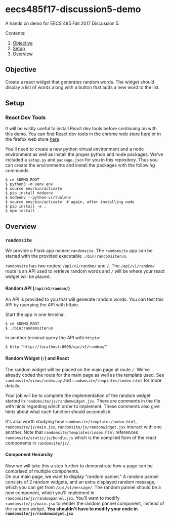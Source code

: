 # eecs485f17-discussion5-demo

A hands on demo for EECS 485 Fall 2017 Discussion 5.

Contents:
1. [Objective](#objective)
2. [Setup](#setup)
3. [Overview](#overview)

## Objective

Create a react widget that generates random words. The widget should display a 
list of words along with a button that adds a new word to the list.

## Setup

### React Dev Tools
It will be wildly useful to install React dev tools before continuing on
with this demo. You can find React dev tools in the chrome web store 
[here](https://chrome.google.com/webstore/detail/react-developer-tools/fmkadmapgofadopljbjfkapdkoienihi)
or in the firefox web store 
[here](https://addons.mozilla.org/en-US/firefox/addon/react-devtools/)

You'll need to create a new python virtual
environment and a node environment as well as install the proper python and 
node packages. We've included a `setup.py` and `package.json` for you in this 
repository. Thus you can create the environments and install the packages with 
the following commands:
```shellsession
$ cd $DEMO_ROOT
$ python3 -m venv env
$ source env/bin/activate
$ pip install nodeenv
$ nodeenv --python-virtualenv
$ source env/bin/activate  # again, after installing node
$ pip install -e .
$ npm install .
```

## Overview

### `randomsite`
We provide a Flask app named `randomsite`. The `randomsite` app can be started
with the provided executable `./bin/randomsiterun`.

`randomsite` has two routes: `/api/v1/random/` and `/`. The `/api/v1/random/` 
route is an API used to retrieve random words and `/` will be where your react 
widget will be placed.

#### Random API (`/api/v1/random/`)

An API is provided to you that will generate random words. You can test this 
API by querying the API with httpie.

Start the app in one terminal:
```shellsession
$ cd $DEMO_ROOT
$ ./bin/randomsiterun
```

In another terminal query the API with `httpie`:
```shellsession
$ http "http://localhost:8000/api/v1/random/"
```

#### Random Widget (`/`) and React

The random widget will be placed on the main page at route `/`. We've already 
coded the route for the main page as well as the template used. See 
`randomsite/views/index.py` and `randomsite/templates/index.html` for more 
details.

Your job will be to complete the implementation of the random widget started
in `randomsite/js/randomwidget.jsx`. There are comments in the file with hints
regarding which order to implement. These comments also give hints about what 
each function should accomplish.

It's also worth studying how `randomsite/templates/index.html`, 
`randomsite/js/main.jsx`, `randomsite/js/randomwidget.jsx` interact with one 
another. Note that `randomsite/templates/index.html` references 
`randomsite/static/js/bundle.js` which is the compiled form of the react 
components in `randomsite/js/`.

#### Component Heirarchy

Now we will take this a step further to demonstrate how a page can be comprised of multiple components.  
On our main page, we want to display "random pannel."  A random pannel consists of 2 random widgets, and an extra displayed random message, which you can get from `/api/v1/message/`.  The random pannel should be a new component, which you'll implement in `randomsite/js/randompannel.jsx`.  You'll 
want to modify `randomsite/js/main.jsx` to render the random pannel component, instead of the random widget. 
**You shouldn't have to modify your code in `randomsite/js/randomwidget.jsx`**

